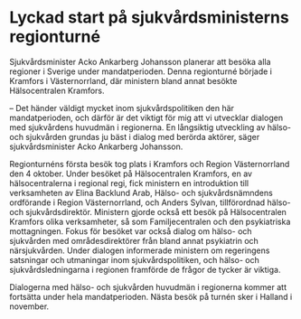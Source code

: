# Lyckad start på sjukvårdsministerns regionturné

Sjukvårdsminister Acko Ankarberg Johansson planerar att besöka alla regioner i Sverige under mandatperioden. Denna regionturné började i Kramfors i Västernorrland, där ministern bland annat besökte Hälsocentralen Kramfors.


– Det händer väldigt mycket inom sjukvårdspolitiken den här mandatperioden, och därför är det viktigt för mig att vi utvecklar dialogen med sjukvårdens huvudmän i regionerna. En långsiktig utveckling av hälso\- och sjukvården grundas ju bäst i dialog med berörda aktörer, säger sjukvårdsminister Acko Ankarberg Johansson.

Regionturnéns första besök tog plats i Kramfors och Region Västernorrland den 4 oktober. Under besöket på Hälsocentralen Kramfors, en av hälsocentralerna i regional regi, fick ministern en introduktion till verksamheten av Elina Backlund Arab, Hälso\- och sjukvårdsnämndens ordförande i Region Västernorrland, och Anders Sylvan, tillförordnad hälso\- och sjukvårdsdirektör. Ministern gjorde också ett besök på Hälsocentralen Kramfors olika verksamheter, så som Familjecentralen och den psykiatriska mottagningen. Fokus för besöket var också dialog om hälso\- och sjukvården med områdesdirektörer från bland annat psykiatrin och närsjukvården. Under dialogen informerade ministern om regeringens satsningar och utmaningar inom sjukvårdspolitiken, och hälso\- och sjukvårdsledningarna i regionen framförde de frågor de tycker är viktiga.

Dialogerna med hälso\- och sjukvården huvudmän i regionerna kommer att fortsätta under hela mandatperioden. Nästa besök på turnén sker i Halland i november.
